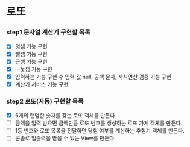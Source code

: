 # 로또

### step1 문자열 계산기 구현할 목록

- [x] 덧셈 기능 구현
- [x] 뺄셈 기능 구현
- [x] 곱셈 기능 구현
- [x] 나눗셈 기능 구현
- [x] 입력하는 기능 구현 후 입력 값 null, 공백 문자, 사칙연산 검증 기능 구현
- [x] 계산기 서비스 기능 구현

### step2 로또(자동) 구현할 목록

- [x] 6개의 랜덤한 숫자를 갖는 로또 객체를 만든다.
- [ ] 금액을 입력 받으면 금액만큼 로또 번호를 생성하는 로또 가게 객체를 만든다.
- [ ] 1등 번호와 로또 목록을 전달하면 당첨 여부를 계산하는 추첨기 객체를 만든다.
- [ ] 콘솔로 입출력을 받을 수 있는 View를 만든다.